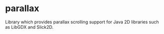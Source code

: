 parallax
========

Library which provides parallax scrolling support for Java 2D libraries such as LibGDX and Slick2D.
